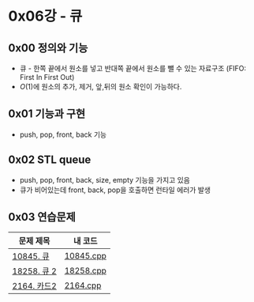 # 0x06강 - 큐

## 0x00 정의와 기능

- 큐 - 한쪽 끝에서 원소를 넣고 반대쪽 끝에서 원소를 뺄 수 있는 자료구조 (FIFO: First In First Out)
- $O(1)$에 원소의 추가, 제거, 앞,뒤의 원소 확인이 가능하다.

## 0x01 기능과 구현

- push, pop, front, back 기능

## 0x02 STL queue

- push, pop, front, back, size, empty 기능을 가지고 있음
- 큐가 비어있는데 front, back, pop을 호출하면 런타일 에러가 발생

## 0x03 연습문제

| 문제 제목                                            | 내 코드                                                      |
| ---------------------------------------------------- | ------------------------------------------------------------ |
| [10845. 큐](https://www.acmicpc.net/problem/10845)   | [10845.cpp](https://github.com/tommya98/Coding-test/blob/main/Baekjoon%20code/10845.cpp) |
| [18258. 큐 2](https://www.acmicpc.net/problem/18258) | [18258.cpp](https://github.com/tommya98/Coding-test/blob/main/Baekjoon%20code/18258.cpp) |
| [2164. 카드2](https://www.acmicpc.net/problem/2164)  | [2164.cpp](https://github.com/tommya98/Coding-test/blob/main/Baekjoon%20code/2164.cpp) |

